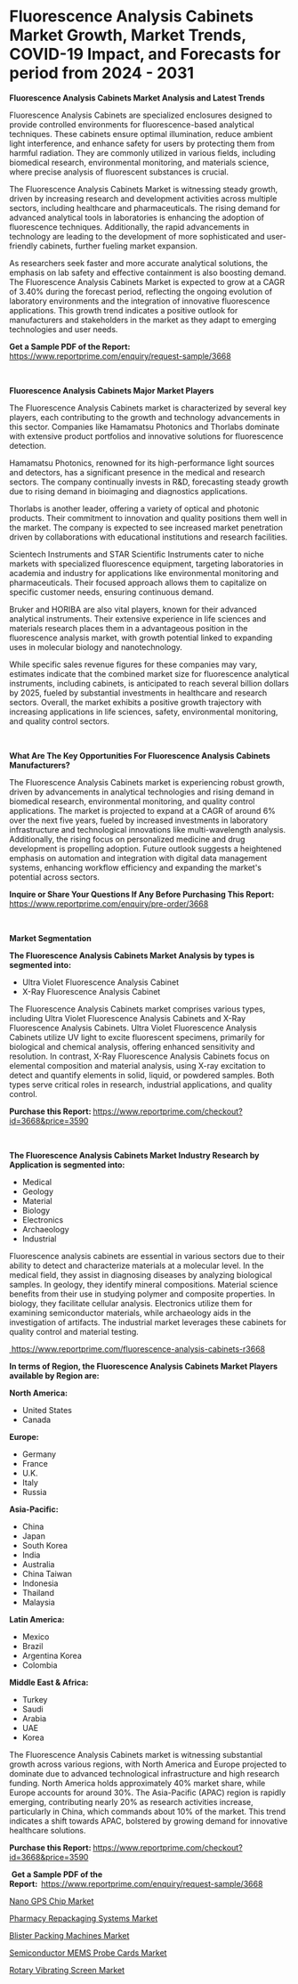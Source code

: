 <p><h1>Fluorescence Analysis Cabinets Market Growth, Market Trends, COVID-19 Impact, and Forecasts for period from 2024 - 2031</h1></p><p><strong>Fluorescence Analysis Cabinets Market Analysis and Latest Trends</strong></p>
<p><p>Fluorescence Analysis Cabinets are specialized enclosures designed to provide controlled environments for fluorescence-based analytical techniques. These cabinets ensure optimal illumination, reduce ambient light interference, and enhance safety for users by protecting them from harmful radiation. They are commonly utilized in various fields, including biomedical research, environmental monitoring, and materials science, where precise analysis of fluorescent substances is crucial.</p><p>The Fluorescence Analysis Cabinets Market is witnessing steady growth, driven by increasing research and development activities across multiple sectors, including healthcare and pharmaceuticals. The rising demand for advanced analytical tools in laboratories is enhancing the adoption of fluorescence techniques. Additionally, the rapid advancements in technology are leading to the development of more sophisticated and user-friendly cabinets, further fueling market expansion. </p><p>As researchers seek faster and more accurate analytical solutions, the emphasis on lab safety and effective containment is also boosting demand. The Fluorescence Analysis Cabinets Market is expected to grow at a CAGR of 3.40% during the forecast period, reflecting the ongoing evolution of laboratory environments and the integration of innovative fluorescence applications. This growth trend indicates a positive outlook for manufacturers and stakeholders in the market as they adapt to emerging technologies and user needs.</p></p>
<p><strong>Get a Sample PDF of the Report:&nbsp;</strong> <a href="https://www.reportprime.com/enquiry/request-sample/3668?utm_campaign=28&utm_medium=2&utm_source=Github&utm_content=ia&utm_term=24122024&utm_id=fluorescence-analysis-cabinets">https://www.reportprime.com/enquiry/request-sample/3668</a></p>
<p>&nbsp;</p>
<p><strong>Fluorescence Analysis Cabinets Major Market Players</strong></p>
<p><p>The Fluorescence Analysis Cabinets market is characterized by several key players, each contributing to the growth and technology advancements in this sector. Companies like Hamamatsu Photonics and Thorlabs dominate with extensive product portfolios and innovative solutions for fluorescence detection.</p><p>Hamamatsu Photonics, renowned for its high-performance light sources and detectors, has a significant presence in the medical and research sectors. The company continually invests in R&D, forecasting steady growth due to rising demand in bioimaging and diagnostics applications.</p><p>Thorlabs is another leader, offering a variety of optical and photonic products. Their commitment to innovation and quality positions them well in the market. The company is expected to see increased market penetration driven by collaborations with educational institutions and research facilities.</p><p>Scientech Instruments and STAR Scientific Instruments cater to niche markets with specialized fluorescence equipment, targeting laboratories in academia and industry for applications like environmental monitoring and pharmaceuticals. Their focused approach allows them to capitalize on specific customer needs, ensuring continuous demand.</p><p>Bruker and HORIBA are also vital players, known for their advanced analytical instruments. Their extensive experience in life sciences and materials research places them in a advantageous position in the fluorescence analysis market, with growth potential linked to expanding uses in molecular biology and nanotechnology.</p><p>While specific sales revenue figures for these companies may vary, estimates indicate that the combined market size for fluorescence analytical instruments, including cabinets, is anticipated to reach several billion dollars by 2025, fueled by substantial investments in healthcare and research sectors. Overall, the market exhibits a positive growth trajectory with increasing applications in life sciences, safety, environmental monitoring, and quality control sectors.</p></p>
<p>&nbsp;</p>
<p><strong>What Are The Key Opportunities For Fluorescence Analysis Cabinets Manufacturers?</strong></p>
<p><p>The Fluorescence Analysis Cabinets market is experiencing robust growth, driven by advancements in analytical technologies and rising demand in biomedical research, environmental monitoring, and quality control applications. The market is projected to expand at a CAGR of around 6% over the next five years, fueled by increased investments in laboratory infrastructure and technological innovations like multi-wavelength analysis. Additionally, the rising focus on personalized medicine and drug development is propelling adoption. Future outlook suggests a heightened emphasis on automation and integration with digital data management systems, enhancing workflow efficiency and expanding the market's potential across sectors.</p></p>
<p><strong>Inquire or Share Your Questions If Any Before Purchasing This Report:</strong> <a href="https://www.reportprime.com/enquiry/pre-order/3668?utm_campaign=28&utm_medium=2&utm_source=Github&utm_content=ia&utm_term=24122024&utm_id=fluorescence-analysis-cabinets">https://www.reportprime.com/enquiry/pre-order/3668</a></p>
<p>&nbsp;</p>
<p><strong>Market Segmentation</strong></p>
<p><strong>The Fluorescence Analysis Cabinets Market Analysis by types is segmented into:</strong></p>
<p><ul><li>Ultra Violet Fluorescence Analysis Cabinet</li><li>X-Ray Fluorescence Analysis Cabinet</li></ul></p>
<p><p>The Fluorescence Analysis Cabinets market comprises various types, including Ultra Violet Fluorescence Analysis Cabinets and X-Ray Fluorescence Analysis Cabinets. Ultra Violet Fluorescence Analysis Cabinets utilize UV light to excite fluorescent specimens, primarily for biological and chemical analysis, offering enhanced sensitivity and resolution. In contrast, X-Ray Fluorescence Analysis Cabinets focus on elemental composition and material analysis, using X-ray excitation to detect and quantify elements in solid, liquid, or powdered samples. Both types serve critical roles in research, industrial applications, and quality control.</p></p>
<p><strong>Purchase this Report:&nbsp;</strong><a href="https://www.reportprime.com/checkout?id=3668&price=3590&utm_campaign=28&utm_medium=2&utm_source=Github&utm_content=ia&utm_term=24122024&utm_id=fluorescence-analysis-cabinets">https://www.reportprime.com/checkout?id=3668&price=3590</a></p>
<p>&nbsp;</p>
<p><strong>The Fluorescence Analysis Cabinets Market Industry Research by Application is segmented into:</strong></p>
<p><ul><li>Medical</li><li>Geology</li><li>Material</li><li>Biology</li><li>Electronics</li><li>Archaeology</li><li>Industrial</li></ul></p>
<p><p>Fluorescence analysis cabinets are essential in various sectors due to their ability to detect and characterize materials at a molecular level. In the medical field, they assist in diagnosing diseases by analyzing biological samples. In geology, they identify mineral compositions. Material science benefits from their use in studying polymer and composite properties. In biology, they facilitate cellular analysis. Electronics utilize them for examining semiconductor materials, while archaeology aids in the investigation of artifacts. The industrial market leverages these cabinets for quality control and material testing.</p></p>
<p><a href="https://www.reportprime.com/fluorescence-analysis-cabinets-r3668?utm_campaign=28&utm_medium=2&utm_source=Github&utm_content=ia&utm_term=24122024&utm_id=fluorescence-analysis-cabinets">&nbsp;https://www.reportprime.com/fluorescence-analysis-cabinets-r3668</a></p>
<p><strong>In terms of Region, the Fluorescence Analysis Cabinets Market Players available by Region are:</strong></p>
<p>
    <p> <strong> North America: </strong>
        <ul>
            <li>United States</li>
            <li>Canada</li>
        </ul>
        </p> 
    <p> <strong> Europe: </strong>
        <ul>
            <li>Germany</li>
            <li>France</li>
            <li>U.K.</li>
            <li>Italy</li>
            <li>Russia</li>
        </ul>
        </p> 
    <p> <strong> Asia-Pacific: </strong>
        <ul>
            <li>China</li>
            <li>Japan</li>
            <li>South Korea</li>
            <li>India</li>
            <li>Australia</li>
            <li>China Taiwan</li>
            <li>Indonesia</li>
            <li>Thailand</li>
            <li>Malaysia</li>
        </ul>
        </p> 
    <p> <strong> Latin America: </strong>
        <ul>
            <li>Mexico</li>
            <li>Brazil</li>
            <li>Argentina Korea</li>
            <li>Colombia</li>
        </ul>
        </p> 
    <p> <strong> Middle East & Africa: </strong>
        <ul>
            <li>Turkey</li>
            <li>Saudi</li>
            <li>Arabia</li>
            <li>UAE</li>
            <li>Korea</li>
        </ul>
    </p>
    </p>
<p><p>The Fluorescence Analysis Cabinets market is witnessing substantial growth across various regions, with North America and Europe projected to dominate due to advanced technological infrastructure and high research funding. North America holds approximately 40% market share, while Europe accounts for around 30%. The Asia-Pacific (APAC) region is rapidly emerging, contributing nearly 20% as research activities increase, particularly in China, which commands about 10% of the market. This trend indicates a shift towards APAC, bolstered by growing demand for innovative healthcare solutions.</p></p>
<p><strong>Purchase this Report: </strong><a href="https://www.reportprime.com/checkout?id=3668&price=3590&utm_campaign=28&utm_medium=2&utm_source=Github&utm_content=ia&utm_term=24122024&utm_id=fluorescence-analysis-cabinets">https://www.reportprime.com/checkout?id=3668&price=3590</a></p>
<p>&nbsp;<strong>Get a Sample PDF of the Report:&nbsp;&nbsp;</strong><a href="https://www.reportprime.com/enquiry/request-sample/3668?utm_campaign=28&utm_medium=2&utm_source=Github&utm_content=ia&utm_term=24122024&utm_id=fluorescence-analysis-cabinets">https://www.reportprime.com/enquiry/request-sample/3668</a></p>
<p><strong></strong></p>
<p><p><a href="https://github.com/rileymgdorcas/Market-Research-Report-List-1/blob/main/nano-gps-chip-market.md?utm_campaign=28&utm_medium=2&utm_source=Github&utm_content=ia&utm_term=24122024&utm_id=fluorescence-analysis-cabinets">Nano GPS Chip Market</a></p><p><a href="https://www.linkedin.com/pulse/projected-cagr-44-report-pharmacy-repackaging-systems-market-kbnte?utm_campaign=28&utm_medium=2&utm_source=Github&utm_content=ia&utm_term=24122024&utm_id=fluorescence-analysis-cabinets">Pharmacy Repackaging Systems Market</a></p><p><a href="https://www.linkedin.com/pulse/comprehensive-analysis-blister-packing-machines-market-projected-pmije?utm_campaign=28&utm_medium=2&utm_source=Github&utm_content=ia&utm_term=24122024&utm_id=fluorescence-analysis-cabinets">Blister Packing Machines Market</a></p><p><a href="https://github.com/lehumiston1971679/Market-Research-Report-List-1/blob/main/semiconductor-mems-probe-cards-market.md?utm_campaign=28&utm_medium=2&utm_source=Github&utm_content=ia&utm_term=24122024&utm_id=fluorescence-analysis-cabinets">Semiconductor MEMS Probe Cards Market</a></p><p><a href="https://www.linkedin.com/pulse/future-rotary-vibrating-screen-market-size-trends-growth-xbvje?utm_campaign=28&utm_medium=2&utm_source=Github&utm_content=ia&utm_term=24122024&utm_id=fluorescence-analysis-cabinets">Rotary Vibrating Screen Market</a></p></p>